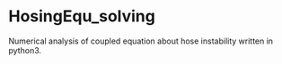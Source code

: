 # HosingEqu_solving
Numerical analysis of coupled equation about hose instability written in python3.
